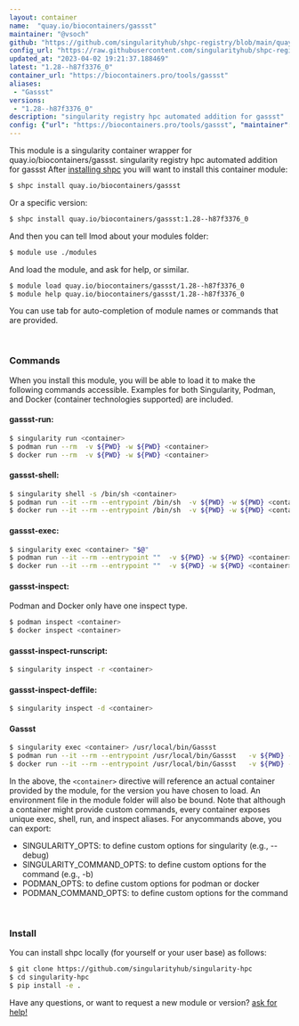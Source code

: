```yaml
---
layout: container
name:  "quay.io/biocontainers/gassst"
maintainer: "@vsoch"
github: "https://github.com/singularityhub/shpc-registry/blob/main/quay.io/biocontainers/gassst/container.yaml"
config_url: "https://raw.githubusercontent.com/singularityhub/shpc-registry/main/quay.io/biocontainers/gassst/container.yaml"
updated_at: "2023-04-02 19:21:37.188469"
latest: "1.28--h87f3376_0"
container_url: "https://biocontainers.pro/tools/gassst"
aliases:
 - "Gassst"
versions:
 - "1.28--h87f3376_0"
description: "singularity registry hpc automated addition for gassst"
config: {"url": "https://biocontainers.pro/tools/gassst", "maintainer": "@vsoch", "description": "singularity registry hpc automated addition for gassst", "latest": {"1.28--h87f3376_0": "sha256:542b88b547b43885076a66778eda80cd4af6e3643706db82bff071bb4e605b38"}, "tags": {"1.28--h87f3376_0": "sha256:542b88b547b43885076a66778eda80cd4af6e3643706db82bff071bb4e605b38"}, "docker": "quay.io/biocontainers/gassst", "aliases": {"Gassst": "/usr/local/bin/Gassst"}}
---
```


This module is a singularity container wrapper for quay.io/biocontainers/gassst.
singularity registry hpc automated addition for gassst
After [installing shpc](#install) you will want to install this container module:


```bash
$ shpc install quay.io/biocontainers/gassst
```

Or a specific version:

```bash
$ shpc install quay.io/biocontainers/gassst:1.28--h87f3376_0
```

And then you can tell lmod about your modules folder:

```bash
$ module use ./modules
```

And load the module, and ask for help, or similar.

```bash
$ module load quay.io/biocontainers/gassst/1.28--h87f3376_0
$ module help quay.io/biocontainers/gassst/1.28--h87f3376_0
```

You can use tab for auto-completion of module names or commands that are provided.

<br>

### Commands

When you install this module, you will be able to load it to make the following commands accessible.
Examples for both Singularity, Podman, and Docker (container technologies supported) are included.

#### gassst-run:

```bash
$ singularity run <container>
$ podman run --rm  -v ${PWD} -w ${PWD} <container>
$ docker run --rm  -v ${PWD} -w ${PWD} <container>
```

#### gassst-shell:

```bash
$ singularity shell -s /bin/sh <container>
$ podman run --it --rm --entrypoint /bin/sh  -v ${PWD} -w ${PWD} <container>
$ docker run --it --rm --entrypoint /bin/sh  -v ${PWD} -w ${PWD} <container>
```

#### gassst-exec:

```bash
$ singularity exec <container> "$@"
$ podman run --it --rm --entrypoint ""  -v ${PWD} -w ${PWD} <container> "$@"
$ docker run --it --rm --entrypoint ""  -v ${PWD} -w ${PWD} <container> "$@"
```

#### gassst-inspect:

Podman and Docker only have one inspect type.

```bash
$ podman inspect <container>
$ docker inspect <container>
```

#### gassst-inspect-runscript:

```bash
$ singularity inspect -r <container>
```

#### gassst-inspect-deffile:

```bash
$ singularity inspect -d <container>
```


#### Gassst

```bash
$ singularity exec <container> /usr/local/bin/Gassst
$ podman run --it --rm --entrypoint /usr/local/bin/Gassst   -v ${PWD} -w ${PWD} <container> -c " $@"
$ docker run --it --rm --entrypoint /usr/local/bin/Gassst   -v ${PWD} -w ${PWD} <container> -c " $@"
```



In the above, the `<container>` directive will reference an actual container provided
by the module, for the version you have chosen to load. An environment file in the
module folder will also be bound. Note that although a container
might provide custom commands, every container exposes unique exec, shell, run, and
inspect aliases. For anycommands above, you can export:

 - SINGULARITY_OPTS: to define custom options for singularity (e.g., --debug)
 - SINGULARITY_COMMAND_OPTS: to define custom options for the command (e.g., -b)
 - PODMAN_OPTS: to define custom options for podman or docker
 - PODMAN_COMMAND_OPTS: to define custom options for the command

<br>

### Install

You can install shpc locally (for yourself or your user base) as follows:

```bash
$ git clone https://github.com/singularityhub/singularity-hpc
$ cd singularity-hpc
$ pip install -e .
```

Have any questions, or want to request a new module or version? [ask for help!](https://github.com/singularityhub/singularity-hpc/issues)